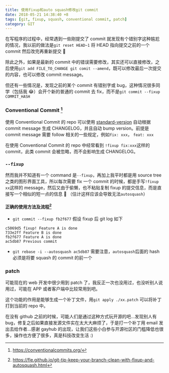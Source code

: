 ```yaml
---
title: 使用fixup和auto squash修改git commit
date: 2018-05-21 14:38:40 +8
tags: [git, fixup, squash, conventional commit, patch]
category: GIT
---
```


在写程序的过程中，经常遇到一些刚提交了 commit 就发现有个错别字这种尴尬的情况，我以前的做法是`git reset HEAD~1` 将 HEAD 指向提交之前的一个 commit 然后改完再重新提交 ‍🤦‍

除此之外，如果是最新的 commit 中的错误需要修改，其实还可以直接修改，之后使用`git add FILE_TO_CHANGE git comit --amend`，既可以修改最后一次提交的内容，也可以修改 commit message。

但还有一些情况是，发现之前的某个 commit 有错别字或 bug，这种情况很多同学（包括我 😂）会开个新的普通的 commit 去 fix，而不是`git commit --fixup COMMIT_HASH`

### Conventional Commit [^1]

使用 Conventional Commit 的 repo 可以使用 [standard-version](https://github.com/conventional-changelog/standard-version) 自动根据 commit message 生成 CHANGELOG，并且自动 bump version。前提是 commit message 需要 follow 相关的一些规定，例如`fix: xxx`， `feat: xxx`

在使用 Conventional Commit 的 repo 中经常看到 `!fixup fix:xxx`这样的 commit，此类 commit 会被忽略，而不会影响生成 CHANGELOG。

### `--fixup`

然而我并不知道有一个 command 是`--fixup`，再加上我平时都是用 source tree 之类的图形界面工具，所以每次需要 fix 一个 commit 的时候，都是手写`!fixup xx`这样的 message，然后又由于偷懒，也不粘贴复制 fixup 的提交信息，而是直接写一个相似的短一点的信息 🤦‍ （估计这样应该会导致无法`autosquash`）

#### 正确的使用方法及流程[^2]

- `git commit --fixup fb2f677`
  假设 fixup 后 git log 如下

```
c5069d5 fixup! Feature A is done
733e2ff Feature B is done
fb2f677 Feature A is done
ac5db87 Previous commit
```

- `git rebase -i --autosquash ac5db87`
  需要注意，`autosquash`后面的 hash 必须是将要 squash 的 commit 的前一个

### patch

可能现在的 web 开发中很少用到 patch 了，我反正一次也没用过，也没听别人说用过，可能在 APP 或者客户端中比较常用到吧。

这个功能的作用是能够生成一个补丁文件，用`git apply ./xx.patch` 可以将补丁打到当前的 repo 中。

在没有 github 之前的时候，可能人们是通过这种方式玩开源的吧…发现别人有 bug，修复之后如果直接发源文件实在太大大麻烦了，于是打一个补丁用 email 发出去给作者…感谢 gayhub 的出现，让我们这些小白参与开源社区的门槛降低也很多，操作也方便了很多，真是科技改变生活 :)

[^1]: https://conventionalcommits.org/
[^2]: https://fle.github.io/git-tip-keep-your-branch-clean-with-fixup-and-autosquash.html
[^3]: https://www.jianshu.com/p/e5d801b936b6
